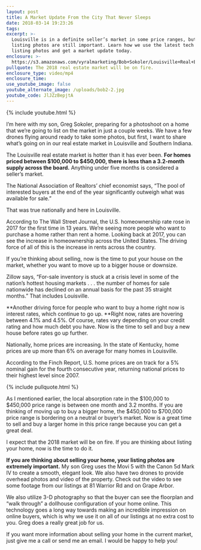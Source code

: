 ```yaml
---
layout: post
title: A Market Update From the City That Never Sleeps
date: 2018-03-14 19:23:26
tags:
excerpt: >-
  Louisville is in a definite seller’s market in some price ranges, but your
  listing photos are still important. Learn how we use the latest tech for your
  listing photos and get a market update today.
enclosure: >-
  https://s3.amazonaws.com/vyralmarketing/Bob+Sokoler/Louisville+Real+Estate-+Using+Technology+to+Sell+Louisville+Homes+and+a+Market+Update.mp4
pullquote: The 2018 real estate market will be on fire.
enclosure_type: video/mp4
enclosure_time:
use_youtube_image: false
youtube_alternate_image: /uploads/bob2-2.jpg
youtube_code: JlJZzBepjtA
---
```


{% include youtube.html %}

I’m here with my son, Greg Sokoler, preparing for a photoshoot on a home that we’re going to list on the market in just a couple weeks. We have a few drones flying around ready to take some photos, but first, I want to share what’s going on in our real estate market in Louisville and Southern Indiana.

The Louisville real estate market is hotter than it has ever been. **For homes priced between $100,000 to $450,000, there is less than a 3.2-month supply across the board.** Anything under five months is considered a seller’s market.

The National Association of Realtors’ chief economist says, “The pool of interested buyers at the end of the year significantly outweigh what was available for sale.”

That was true nationally and here in Louisville.

According to The Wall Street Journal, the U.S. homeownership rate rose in 2017 for the first time in 13 years. We’re seeing more people who want to purchase a home rather than rent a home. Looking back at 2017, you can see the increase in homeownership across the United States. The driving force of all of this is the increase in rents across the country.

If you’re thinking about selling, now is the time to put your house on the market, whether you want to move up to a bigger house or downsize.

Zillow says, “For-sale inventory is stuck at a crisis level in some of the nation’s hottest housing markets . . . the number of homes for sale nationwide has declined on an annual basis for the past 35 straight months.” That includes Louisville.

**Another driving force for people who want to buy a home right now is interest rates, which continue to go up.&nbsp;**Right now, rates are hovering between 4.1% and 4.5%. Of course, rates vary depending on your credit rating and how much debt you have. Now is the time to sell and buy a new house before rates go up further.

Nationally, home prices are increasing. In the state of Kentucky, home prices are up more than 6% on average for many homes in Louisville.

According to the Finch Report, U.S. home prices are on track for a 5% nominal gain for the fourth consecutive year, returning national prices to their highest level since 2007.

{% include pullquote.html %}

As I mentioned earlier, the local absorption rate in the $100,000 to $450,000 price range is between one month and 3.2 months. If you are thinking of moving up to buy a bigger home, the $450,000 to $700,000 price range is bordering on a neutral or buyer’s market. Now is a great time to sell and buy a larger home in this price range because you can get a great deal.

I expect that the 2018 market will be on fire. If you are thinking about listing your home, now is the time to do it.

**If you are thinking about selling your home, your listing photos are extremely important.** My son Greg uses the Movi 5 with the Canon 5d Mark IV to create a smooth, elegant look. We also have two drones to provide overhead photos and video of the property. Check out the video to see some footage from our listings at 81 Warrior Rd and on Grape Arbor.

We also utilize 3-D photography so that the buyer can see the floorplan and “walk through” a dollhouse configuration of your home online. This technology goes a long way towards making an incredible impression on online buyers, which is why we use it on all of our listings at no extra cost to you. Greg does a really great job for us.

If you want more information about selling your home in the current market, just give me a call or send me an email. I would be happy to help you!